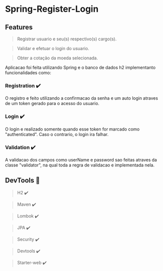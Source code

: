 # Spring-Register-Login

## Features

> Registrar usuario e seu(s) respectivo(s) cargo(s).

> Validar e efetuar o login do usuario.

> Obter a cotação  da moeda selecionada.

Aplicacao foi feita utilizando Spring e o banco de dados h2 implementanto funcionalidades como:

### Registration :heavy_check_mark:

O registro e feito utilizando a confirmacao da senha e um auto login atraves 
de um token gerado para o acesso do usuario.

### Login :heavy_check_mark:

O login e realizado somente quando esse token for marcado como "authenticated". Caso o contrario, o login ira falhar.

### Validation :heavy_check_mark:

A validacao dos campos como userName e password sao feitas atraves da classe
"validator", na qual toda a regra de validacao e implementada nela.

## DevTools :hammer:
> H2 :heavy_check_mark:

> Maven :heavy_check_mark:

> Lombok :heavy_check_mark:

> JPA :heavy_check_mark:

> Security :heavy_check_mark:

> Devtools :heavy_check_mark:

> Starter-web :heavy_check_mark:
